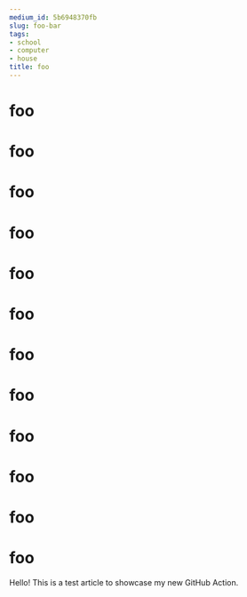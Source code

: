 ```yaml
---
medium_id: 5b6948370fb
slug: foo-bar
tags:
- school
- computer
- house
title: foo
---
```


# foo
# foo
# foo
# foo
# foo
# foo
# foo
# foo
# foo
# foo
# foo
# foo
Hello! This is a test article to showcase my new GitHub Action.